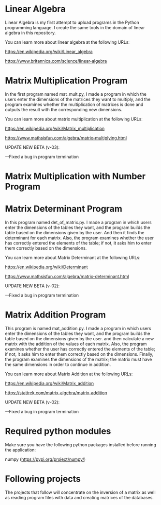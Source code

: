 # Linear Algebra

Linear Algebra is my first attempt to upload programs in the Python programming language. I create the same tools in the domain of linear algebra in this repository.

You can learn more about linear algebra at the following URLs:

https://en.wikipedia.org/wiki/Linear_algebra

https://www.britannica.com/science/linear-algebra

# Matrix Multiplication Program

In the first program named mat_mult.py, I made a program in which the users enter the dimensions of the matrices they want to multiply, and the program examines whether the multiplication of matrices is done and outputs the result with the corresponding new dimensions.

You can learn more about matrix multiplication at the following URLs:

https://en.wikipedia.org/wiki/Matrix_multiplication

https://www.mathsisfun.com/algebra/matrix-multiplying.html

UPDATE NEW BETA (v-03):

--Fixed a bug in program termination

# Matrix Multiplication with Number Program



# Matrix Determinant Program

In this program named det_of_matrix.py. I made a program in which users enter the dimensions of the tables they want, and the program builds the table based on the dimensions given by the user. And then it finds the determinant for each matrix. Also, the program examines whether the user has correctly entered the elements of the table; if not, it asks him to enter them correctly based on the dimensions.

You can learn more about Matrix Determinant at the following URLs:

https://en.wikipedia.org/wiki/Determinant

https://www.mathsisfun.com/algebra/matrix-determinant.html

UPDATE NEW BETA (v-02):

--Fixed a bug in program termination

# Matrix Addition Program

This program is named mat_addition.py. I made a program in which users enter the dimensions of the tables they want, and the program builds the table based on the dimensions given by the user. and then calculate a new matrix with the addition of the values of each matrix. Also, the program examines whether the user has correctly entered the elements of the table; if not, it asks him to enter them correctly based on the dimensions. Finally, the program examines the dimensions of the matrix; the matrix must have the same dimensions in order to continue in addition. 

You can learn more about Matrix Addition at the following URLs:

https://en.wikipedia.org/wiki/Matrix_addition

https://stattrek.com/matrix-algebra/matrix-addition

UPDATE NEW BETA (v-02):

--Fixed a bug in program termination

# Required python modules

Make sure you have the following python packages installed before running the application:

numpy (https://pypi.org/project/numpy/)

# Following projects 

The projects that follow will concentrate on the inversion of a matrix as well as reading program files with data and creating matrices of the databases.
